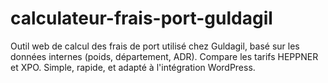 # calculateur-frais-port-guldagil
 Outil web de calcul des frais de port utilisé chez Guldagil, basé sur les données internes (poids, département, ADR). Compare les tarifs HEPPNER et XPO. Simple, rapide, et adapté à l'intégration WordPress.
